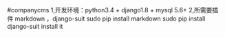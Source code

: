 #companycms
1,开发环境：python3.4 + django1.8 + mysql 5.6+
2,所需要插件 markdown ，django-suit
    sudo pip install markdown 
    sudo pip install django-suit
install it 

